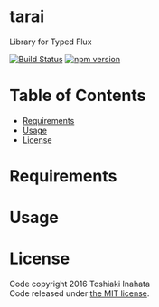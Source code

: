 # tarai
Library for Typed Flux

[![Build Status](https://travis-ci.org/inabe49/tarai.svg?branch=develop)](https://travis-ci.org/inabe49/tarai)
[![npm version](https://img.shields.io/npm/v/tarai.svg)](https://www.npmjs.com/package/tarai)

# Table of Contents

* [Requirements](#requirements)
* [Usage](#usage)
* [License](#license)


# Requirements


# Usage


# License

Code copyright 2016 Toshiaki Inahata  
Code released under [the MIT license](https://github.com/inabe49/tarai/blob/master/LICENSE).
